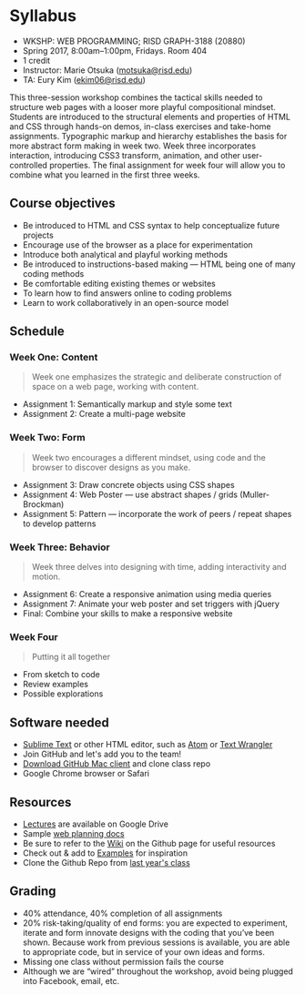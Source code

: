 # Syllabus

* WKSHP: WEB PROGRAMMING; RISD GRAPH-3188 (20880)
* Spring 2017, 8:00am–1:00pm, Fridays. Room 404
* 1 credit
* Instructor: Marie Otsuka (motsuka@risd.edu)
* TA: Eury Kim (ekim06@risd.edu)

This three-session workshop combines the tactical skills needed to structure web pages with a looser more playful compositional mindset. Students are introduced to the structural elements and properties of HTML and CSS through hands-on demos, in-class exercises and take-home assignments. Typographic markup and hierarchy establishes the basis for more abstract form making in week two. Week three incorporates interaction, introducing CSS3 transform, animation, and other user-controlled properties. The final assignment for week four will allow you to combine what you learned in the first three weeks.

## Course objectives
* Be introduced to HTML and CSS syntax to help conceptualize future projects
* Encourage use of the browser as a place for experimentation
* Introduce both analytical and playful working methods
* Be introduced to instructions-based making — HTML being one of many coding methods
* Be comfortable editing existing themes or websites
* To learn how to find answers online to coding problems
* Learn to work collaboratively in an open-source model

## Schedule
### Week One: Content
>Week one emphasizes the strategic and deliberate construction of space on a web page, working with content. 
* Assignment 1: Semantically markup and style some text
* Assignment 2: Create a multi-page website

### Week Two: Form
>Week two encourages a different mindset, using code and the browser to discover designs as you make.  
* Assignment 3: Draw concrete objects using CSS shapes
* Assignment 4: Web Poster — use abstract shapes / grids (Muller-Brockman)
* Assignment 5: Pattern — incorporate the work of peers / repeat shapes to develop patterns

### Week Three: Behavior
>Week three delves into designing with time, adding interactivity and motion.
* Assignment 6: Create a responsive animation using media queries
* Assignment 7: Animate your web poster and set triggers with jQuery
* Final: Combine your skills to make a responsive website

### Week Four
>Putting it all together
* From sketch to code
* Review examples
* Possible explorations

## Software needed
* [Sublime Text](https://www.sublimetext.com/3) or other HTML editor, such as [Atom](https://atom.io/) or [Text Wrangler](http://www.barebones.com/products/TextWrangler/)
* Join GitHub and let's add you to the team!
* [Download GitHub Mac client](https://desktop.github.com/) and clone class repo
* Google Chrome browser or Safari

## Resources
* [Lectures](https://drive.google.com/open?id=0B3lDDEnD7CkNOVBFdk9xX2pGams) are available on Google Drive 
* Sample [web planning docs](https://drive.google.com/open?id=0B3lDDEnD7CkNc1FVQVdlYUtiLXM)
* Be sure to refer to the [Wiki](https://github.com/risd-web/wp17/wiki) on the Github page for useful resources
* Check out & add to [Examples](https://github.com/risd-web/wp17/wiki/Examples) for inspiration
* Clone the Github Repo from [last year's class](https://github.com/risd-gd/wp16)

## Grading
* 40% attendance, 40% completion of all assignments
* 20% risk-taking/quality of end forms: you are expected to experiment, iterate and form innovate designs with the coding that you’ve been shown. Because work from previous sessions is available, you are able to appropriate code, but in service of your own ideas and forms.
* Missing one class without permission fails the course
* Although we are “wired” throughout the workshop, avoid being plugged into Facebook, email, etc.
